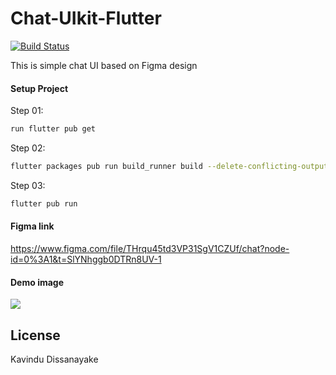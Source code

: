 # Chat-UIkit-Flutter

[![Build Status](https://travis-ci.org/joemccann/dillinger.svg?branch=master)](https://travis-ci.org/joemccann/dillinger)

This is simple chat UI based on Figma design

#### Setup Project

Step 01:

```sh
run flutter pub get
```

Step 02:

```sh
flutter packages pub run build_runner build --delete-conflicting-outputs
```
Step 03:

```sh
flutter pub run
```

#### Figma link
https://www.figma.com/file/THrqu45td3VP31SgV1CZUf/chat?node-id=0%3A1&t=SlYNhggb0DTRn8UV-1

#### Demo image
<img align="center" src="https://github.com/KavinduDissanayake/Chat-UIkit-Flutter/blob/main/ss/807.png"> 

## License

Kavindu Dissanayake
